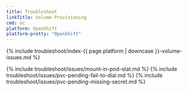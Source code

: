 ```yaml
---
title: Troubleshoot
linkTitle: Volume Provisioning
cmd: oc
platform: OpenShift
platform-pretty: "OpenShift"
---
```


{% include troubleshoot/index-{{ page.platform | downcase }}-volume-issues.md %}

{% include troubleshoot/issues/mount-in-pod-stat.md %}
{% include troubleshoot/issues/pvc-pending-fail-to-dial.md %}
{% include troubleshoot/issues/pvc-pending-missing-secret.md %}

